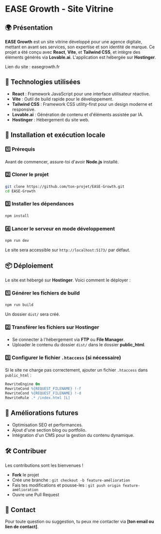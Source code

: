 # EASE Growth - Site Vitrine

## 🌍 Présentation
**EASE Growth** est un site vitrine développé pour une agence digitale, mettant en avant ses services, son expertise et son identité de marque. Ce projet a été conçu avec **React**, **Vite**, et **Tailwind CSS**, et intègre des éléments générés via **Lovable.ai**. L'application est hébergée sur **Hostinger**.

Lien du site : easegrowth.fr

## 🚀 Technologies utilisées
- **React** : Framework JavaScript pour une interface utilisateur réactive.
- **Vite** : Outil de build rapide pour le développement.
- **Tailwind CSS** : Framework CSS utility-first pour un design moderne et responsive.
- **Lovable.ai** : Génération de contenu et d'éléments assistée par IA.
- **Hostinger** : Hébergement du site web.

## 📂 Installation et exécution locale
### 1️⃣ Prérequis
Avant de commencer, assure-toi d'avoir **Node.js** installé.

### 2️⃣ Cloner le projet
```sh
git clone https://github.com/ton-projet/EASE-Growth.git
cd EASE-Growth
```

### 3️⃣ Installer les dépendances
```sh
npm install
```

### 4️⃣ Lancer le serveur en mode développement
```sh
npm run dev
```
Le site sera accessible sur `http://localhost:5173/` par défaut.

## 📦 Déploiement
Le site est hébergé sur **Hostinger**. Voici comment le déployer :

### 1️⃣ Générer les fichiers de build
```sh
npm run build
```
Un dossier `dist/` sera créé.

### 2️⃣ Transférer les fichiers sur Hostinger
- Se connecter à l'hébergement via **FTP** ou **File Manager**.
- Uploader le contenu du dossier `dist/` dans le dossier **public_html**.

### 3️⃣ Configurer le fichier `.htaccess` (si nécessaire)
Si le site ne charge pas correctement, ajouter un fichier `.htaccess` dans `public_html` :
```apache
RewriteEngine On
RewriteCond %{REQUEST_FILENAME} !-f
RewriteCond %{REQUEST_FILENAME} !-d
RewriteRule .* /index.html [L]
```

## 📌 Améliorations futures
- Optimisation SEO et performances.
- Ajout d'une section blog ou portfolio.
- Intégration d'un CMS pour la gestion du contenu dynamique.

## 🛠️ Contribuer
Les contributions sont les bienvenues !
- **Fork** le projet
- Crée une branche : `git checkout -b feature-amélioration`
- Fais tes modifications et pousse-les : `git push origin feature-amélioration`
- Ouvre une Pull Request

## 📧 Contact
Pour toute question ou suggestion, tu peux me contacter via **[ton email ou lien de contact]**.

